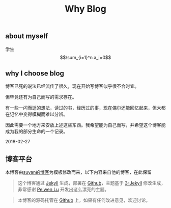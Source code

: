 ﻿---
title: Why Blog
layout: post
---

## about myself

学生
$$\sum_{i=1}^n a_i=0$$

## why I choose blog

博客已死的说法已经流传了很久，现在开始写博客似乎很不合时宜。

但毕竟还有为自己而写的需求存在。

有一些一闪而逝的想法，读过的书，经历过的事，现在偶尔还能回忆起来，但大都在记忆中变得模糊而难以分辨。

因此需要一个地方来安放上述这些东西。我希望能为自己而写，并希望这个博客能成为我的部分生命的一个记录。

2018-02-27

## 博客平台

本博客由[suyan的博客](http://yansu.org)为模板修改而来，以下内容来自他的博客，在此保留

>这个博客通过 [Jekyll](http://jekyllrb.com/) 生成，部署在 [Github](https://pages.github.com)，主题基于 [3-Jekyll](https://github.com/P233/3-Jekyll) 修改生成，非常感谢 [Peiwen Lu](https://github.com/P233) 开发出这么漂亮的主题。

>本博客的源码托管在 [Github](https://github.com/suyan/suyan.github.io) 上，如果有任何改进意见，欢迎讨论。
